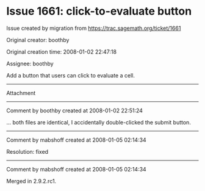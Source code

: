 # Issue 1661: click-to-evaluate button

Issue created by migration from https://trac.sagemath.org/ticket/1661

Original creator: boothby

Original creation time: 2008-01-02 22:47:18

Assignee: boothby

Add a button that users can click to evaluate a cell.


---

Attachment


---

Comment by boothby created at 2008-01-02 22:51:24

... both files are identical, I accidentally double-clicked the submit button.


---

Comment by mabshoff created at 2008-01-05 02:14:34

Resolution: fixed


---

Comment by mabshoff created at 2008-01-05 02:14:34

Merged in 2.9.2.rc1.
